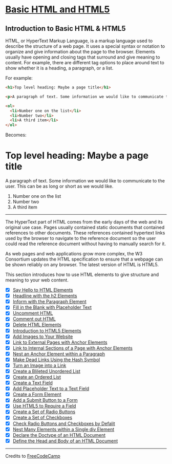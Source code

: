 # [Basic HTML and HTML5](https://learn.freecodecamp.org/responsive-web-design/basic-html-and-html5/)

## Introduction to Basic HTML & HTML5

HTML, or HyperText Markup Language, is a markup language used to describe the structure of a web page. It uses a special syntax or notation to organize and give information about the page to the browser. Elements usually have opening and closing tags that surround and give meaning to content. For example, there are different tag options to place around text to show whether it is a heading, a paragraph, or a list.

For example:

```html
<h1>Top level heading: Maybe a page title</h1>

<p>A paragraph of text. Some information we would like to communicate to the viewer. This can be as long or short as we would like.</p>

<ol>
  <li>Number one on the list</li>
  <li>Number two</li>
  <li>A third item</li>
</ol>
```

Becomes:

# Top level heading: Maybe a page title
A paragraph of text. Some information we would like to communicate to the user. This can be as long or short as we would like.

1. Number one on the list
2. Number two
3. A third item

---

The HyperText part of HTML comes from the early days of the web and its original use case. Pages usually contained static documents that contained references to other documents. These references contained hypertext links used by the browser to navigate to the reference document so the user could read the reference document without having to manually search for it.

As web pages and web applications grow more complex, the W3 Consortium updates the HTML specification to ensure that a webpage can be shown reliably on any browser. The latest version of HTML is HTML5.

This section introduces how to use HTML elements to give structure and meaning to your web content.

- [x] [Say Hello to HTML Elements](01-say-hello-to-html-elements.html)
- [x] [Headline with the h2 Elements](02-headline-with-the-h2-element.html)
- [x] [Inform with the Paragraph Element](03-inform-with-the-paragraph-element.html)
- [x] [Fill in the Blank with Placeholder Text](04-fill-in-the-blank-with-placeholder-text.html)
- [x] [Uncomment HTML](05-uncomment-html.html)
- [x] [Comment out HTML](06-comment-out-html.html)
- [x] [Delete HTML Elements](07-delete-html-elements.html)
- [x] [Introduction to HTML5 Elements](08-introduction-to-html5-elements.html)
- [x] [Add Images to Your Website](09-add-images-to-your-website.html)
- [x] [Link to External Pages with Anchor Elements](10-link-to-external-pages-with-anchor-elements.html)
- [x] [Link to Internal Sections of a Page with Anchor Elements](11-link-to-internal-sections-of-a-page-with-anchor-elements.html)
- [x] [Nest an Anchor Element within a Paragraph](12-nest-an-anchor-element-within-a-paragraph.html)
- [x] [Make Dead Links Using the Hash Symbol](13-make-dead-links-using-the-hash-symbol.html)
- [x] [Turn an Image into a Link](14-turn-an-image-into-a-link.html)
- [x] [Create a Blileted Unordered List](15-create-a-bulleted-unordered-list.html)
- [x] [Create an Ordered List](16-create-an-ordered-list.html)
- [x] [Create a Text Field](17-create-a-text-field.html)
- [x] [Add Placeholder Text to a Text Field](18-add-placeholder-text-to-a-text-field.html)
- [x] [Create a Form Element](19-create-a-form-element.html)
- [x] [Add a Submit Button to a Form](20-add-a-submit-button-to-a-form.html)
- [x] [Use HTML5 to Require a Field](21-use-html5-to-require-a-field.html)
- [x] [Create a Set of Radio Buttons](22-create-a-set-of-radio-buttons.html)
- [x] [Create a Set of Checkboxes](23-create-a-set-of-checkboxes.html)
- [x] [Check Radio Buttons and Checkboxes by Defalit](24-check-radio-buttons-and-checkboxes-by-default.html)
- [x] [Nest Many Elements within a Single div Element](25-nest-many-elements-within-a-single-div-element.html)
- [x] [Declare the Doctype of an HTML Document](26-declare-the-doctype-of-an-html-document.html)
- [x] [Define the Head and Body of an HTML Document](27-define-the-head-and-body-of-an-html-document.html)

---

Credits to [FreeCodeCamp](https://www.freecodecamp.org/)